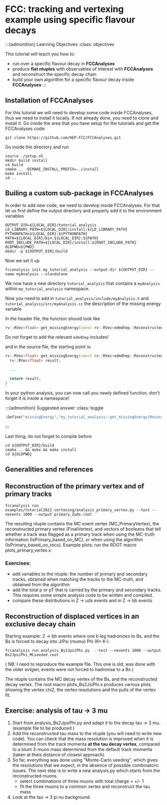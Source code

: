 
# FCC: tracking and vertexing example using specific flavour decays


:::{admonition} Learning Objectives
:class: objectives

This tutorial will teach you how to:

-   run over a specific flavour decay in **FCCAnalyses**
-   produce **flat ntuples** with observables of interest with **FCCAnalyses** and reconstruct the specific decay chain
-   build your own algorithm for a specific flavour decay inside **FCCAnalyses**
:::


## Installation of FCCAnalyses
For this tutorial we will need to develop some code inside FCCAnalyses, thus we need to install it locally. If not already done, you need to clone and install it.
Go inside the area that you have setup for the tutorials and get the FCCAnalyses code:

```shell
git clone https://github.com/HEP-FCC/FCCAnalyses.git
```

Go inside the directory and run

```shell
source ./setup.sh
mkdir build install
cd build
cmake .. -DCMAKE_INSTALL_PREFIX=../install
make install
cd ..
```


## Builing a custom sub-package in FCCAnalyses

In order to add new code, we need to develop inside FCCAnalyses. For that let us first define the output directory and properly add it to the environment variables

```shell
OUTPUT_DIR=${LOCAL_DIR}/tutorial_analysis
LD_LIBRARY_PATH=${LOCAL_DIR}/install:${LD_LIBRARY_PATH}
PYTHONPATH=${LOCAL_DIR}:${PYTHONPATH}
PATH=${LOCAL_DIR}/bin:${LOCAL_DIR}:${PATH}
ROOT_INCLUDE_PATH=${LOCAL_DIR}/install:${ROOT_INCLUDE_PATH}
OLDPWD=${PWD}
mkdir -p ${OUTPUT_DIR}/build
```

Now we set it up

```shell
fccanalysis init my_tutorial_analysis --output-dir ${OUTPUT_DIR} --name myAnalysis --standalone
```

We now have a new directory ```tutorial_analysis``` that contains a ```myAnalysis``` within ```my_tutorial_analysis``` namespace.

Now you need to add in ```tutorial_analysis/include/myAnalysis.h``` and ```tutorial_analysis/src/myAnalysis.cc``` the description of the missing energy variable

In the header file, the function should look like

```cpp
rv::RVec<float> get_missingEnergy(const rv::RVec<edm4hep::ReconstructedParticleData>& in);
```

Do not forget to add the relevant ```edm4hep``` includes!

and in the source file, the starting point is:

```cpp
rv::RVec<float> get_missingEnergy(const rv::RVec<edm4hep::ReconstructedParticleData>& in){
  rv::RVec<float> result;

  ...

  return result;
}
```

In your python analysis, you can now call you newly defined function, don't forget it is inside a namespace!

:::{admonition} Suggested answer
:class: toggle
```python
.Define("missingEnergy","my_tutorial_analysis::get_missingEnergy(ReconstructedParticle)")
```
:::


Last thing, do not forget to compile before

```shell
cd ${OUTPUT_DIR}/build
cmake .. && make && make install
cd ${OLDPWD}
```

## Generalities and references

## Reconstruction of the primary vertex and of primary tracks

```shell
fccanalysis run examples/tutorial2022_vertexing/analysis_primary_vertex.py --test --nevents 1000 --output primary_Zuds.root
```

The resulting ntuple contains the MC event vertex (MC_PrimaryVertex), the reconstructed primary vertex (FinalVertex), and vectors of booleans that tell whether a track was flagged as a primary track when using the MC-truth information (IsPrimary_based_on_MC), or when using the algorithm (IsPrimary_based_on_reco).
Example plots: run the ROOT macro plots_primary_vertex.x

### Exercises:
- add variables to the ntuple: the number of primary and secondary tracks, obtained when matching the tracks to the MC-truth, and obtained from the algorithm
- add the total p or pT that is carried by the primary and secondary tracks. This requires some simple analysis code to be written and compiled.
- compare these distributions in Z -> uds events and in Z -> bb events


## Reconstruction of displaced vertices in an exclusive decay chain

Starting example: Z -> bb events where one b leg hadronizes to Bs, and the Bs is forced to decay into J/Psi (mumu) Phi (K+ K-).

```shell
fccanalysis run analysis_Bs2JpsiPhi.py  --test --nevents 1000 --output Bs2JpsiPhi_MCseeded.root
```

( NB: I need to reproduce the example file. This one is old, was done with the older evtgen, events were not forced to hadronise to a Bs )

The ntuple contains the MC decay vertex of the Bs, and the reconstructed decay vertex. The root macro plots_Bs2JsiPhi.x produces various plots showing the vertex chi2, the vertex resolutions and the pulls of the vertex fit.

## Exercise: analysis of tau -> 3 mu

1. Start from analysis_Bs2JpsiPhi.py and adapt it to the decay tau -> 3 mu.  (example file to be produced )
2. Add the reconstructed tau mass to the ntuple (you will need to write new code). You can check that the mass resolution is improved when it is determined from the track momenta **at the tau decay vertex**, compared to a blunt 3-muon mass determined from the default track momenta (taken at theis distance of closest approach).
3. So far, everything was done using "Monte-Carlo seeding", which gives the resolutions that we expect, in the absence of possible combinatoric issues. The next step is to write a new analysis.py which starts from the reconstructed muons.
   - select combinations of three muons with total charge = +/- 1
   - fit the three muons to a common vertex and reconstruct the tau mass
4. Look at the tau -> 3 pi nu background. 
  
        

